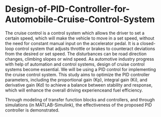 # Design-of-PID-Controller-for-Automobile-Cruise-Control-System

The cruise control is a control system which allows the driver to set a certain speed, which will make the vehicle to move in a set speed, without the need for constant manual input on the accelerator pedal. It is a closed-loop control system that adjusts throttle or brakes to counteract deviations from the desired or set speed. The disturbances can be road direction changes, climbing slopes or wind speed. As automotive industry progress with help of automation and control systems, design of cruise control systems become essential. We will be using a PID control for implementing the cruise control system. This study aims to optimize the PID controller parameters, including the proportional gain (Kp), integral gain (Ki), and derivative gain (Kd) to achieve a balance between stability and response, which will enhance the overall driving experienceand fuel efficiency.

Through modeling of transfer function blocks and controllers, and through simulations (in MATLAB-Simulink), the effectiveness of the proposed PID controller is demonstrated.

